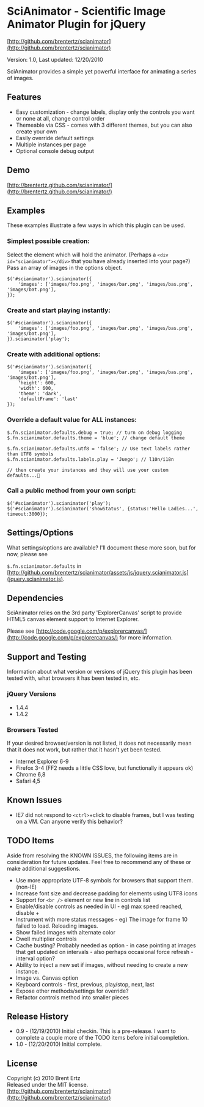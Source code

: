 # SciAnimator - Scientific Image Animator Plugin for jQuery #
[http://github.com/brentertz/scianimator](http://github.com/brentertz/scianimator)

Version: 1.0, Last updated: 12/20/2010

SciAnimator provides a simple yet powerful interface for animating a series of images.

## Features ##
* Easy customization - change labels, display only the controls you want or none at all, change control order
* Themeable via CSS - comes with 3 different themes, but you can also create your own
* Easily override default settings
* Multiple instances per page
* Optional console debug output

## Demo ##

[http://brentertz.github.com/scianimator/](http://brentertz.github.com/scianimator/)

## Examples ##
These examples illustrate a few ways in which this plugin can be used.  

### Simplest possible creation: ###

Select the element which will hold the animator. (Perhaps a `<div id="scianimator"></div>` that you have already inserted into your page?) Pass an array of images in the options object.

	$('#scianimator').scianimator({  
		'images': ['images/foo.png', 'images/bar.png', 'images/bas.png', 'images/bat.png'],  
	});

### Create and start playing instantly: ###

	$('#scianimator').scianimator({  
		'images': ['images/foo.png', 'images/bar.png', 'images/bas.png', 'images/bat.png'],  
	}).scianimator('play');

### Create with additional options: ###

	$('#scianimator').scianimator({  
		'images': ['images/foo.png', 'images/bar.png', 'images/bas.png', 'images/bat.png'],  
		'height': 600,  
		'width': 600,  
		'theme': 'dark',  
		'defaultFrame': 'last'
	});  

### Override a default value for ALL instances: ###

	$.fn.scianimator.defaults.debug = true; // turn on debug logging  
	$.fn.scianimator.defaults.theme = 'blue'; // change default theme  

	$.fn.scianimator.defaults.utf8 = 'false'; // Use text labels rather than UTF8 symbols  
	$.fn.scianimator.defaults.labels.play = 'Juego'; // l10n/i18n
	
	// then create your instances and they will use your custom defaults...

### Call a public method from your own script: ###

	$('#scianimator').scianimator('play');  
	$('#scianimator').scianimator('showStatus', {status:'Hello Ladies...', timeout:3000});  

## Settings/Options ##
What settings/options are available? I'll document these more soon, but for now, please see 

`$.fn.scianimator.defaults` in [http://github.com/brentertz/scianimator/assets/js/jquery.scianimator.js](jquery.scianimator.js).

## Dependencies ##
SciAnimator relies on the 3rd party 'ExplorerCanvas' script to provide HTML5 canvas element support to Internet Explorer.  

Please see [http://code.google.com/p/explorercanvas/](http://code.google.com/p/explorercanvas/) for more information.

## Support and Testing ##
Information about what version or versions of jQuery this plugin has been tested with, what browsers it has been tested in, etc.

### jQuery Versions ###
* 1.4.4
* 1.4.2

### Browsers Tested ###
If your desired browser/version is not listed, it does not necessarily mean that it does not work, but rather that it hasn't yet been tested.

* Internet Explorer 6-9
* Firefox 3-4 (FF2 needs a little CSS love, but functionally it appears ok)
* Chrome 6,8
* Safari 4,5

## Known Issues ##
* IE7 did not respond to `<ctrl>`+click to disable frames, but I was testing on a VM.  Can anyone verify this behavior?	

## TODO Items ##
Aside from resolving the KNOWN ISSUES, the following items are in consideration for future updates.  Feel free to recommend any of these or make additional suggestions.

* Use more appropriate UTF-8 symbols for browsers that support them. (non-IE)
* Increase font size and decrease padding for elements using UTF8 icons
* Support for `<br />` element or new line in controls list
* Enable/disable controls as needed in UI - eg) max speed reached, disable +
* Instrument with more status messages - eg) The image for frame 10 failed to load.  Reloading images.
* Show failed images with alternate color
* Dwell multiplier controls
* Cache busting? Probably needed as option - in case pointing at images that get updated on intervals - also perhaps occasional force refresh - interval option?
* Ability to inject a new set if images, without needing to create a new instance.
* Image vs. Canvas option
* Keyboard controls - first, previous, play/stop, next, last
* Expose other methods/settings for override?
* Refactor controls method into smaller pieces

## Release History ##
* 0.9	- (12/19/2010) Initial checkin. This is a pre-release.  I want to complete a couple more of the TODO items before initial completion.
* 1.0	- (12/20/2010) Initial complete.

## License ##
Copyright (c) 2010 Brent Ertz  
Released under the MIT license.   
[http://github.com/brentertz/scianimator](http://github.com/brentertz/scianimator)